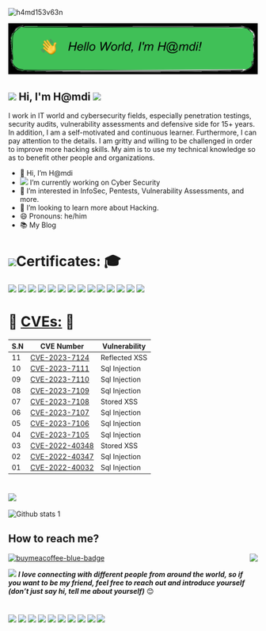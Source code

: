 <p align="left"> <img src="https://komarev.com/ghpvc/?username=h4md153v63n&label=PROFILE%20VIEWS&color=0e75b6&style=flat" alt="h4md153v63n" /> </p>

![--](https://github.com/h4md153v63n/h4md153v63n/blob/main/oie_ft3HoVLd24pY.png)


<h2 align="left"><img src="https://raw.githubusercontent.com/sidbelbase/sidbelbase/master/wave.gif" width="30px"><strong> Hi, I'm H@mdi </strong><img src="https://media.giphy.com/media/WUlplcMpOCEmTGBtBW/giphy.gif" width="30px"></h2>

I work in IT world and cybersecurity fields, especially penetration testings, security audits, vulnerability assessments and defensive side for 15+ years. In addition, I am a self-motivated and continuous learner. Furthermore, I can pay attention to the details. I am gritty and willing to be challenged in order to improve more hacking skills. My aim is to use my technical knowledge so as to benefit other people and organizations.
- 👋  Hi, I’m H@mdi
- <img src="https://media.giphy.com/media/ln7z2eWriiQAllfVcn/giphy.gif" height="20"> I’m currently working on Cyber Security 
- 🔭  I’m interested in InfoSec, Pentests, Vulnerability Assessments, and more.
- 💞️  I’m looking to learn more about Hacking.
- 😄  Pronouns: he/him
- 📚  My Blog


# <img src="https://media.giphy.com/media/12oufCB0MyZ1Go/giphy.gif" width="60">Certificates: 🎓
[<img src="https://miro.medium.com/v2/resize:fit:1400/format:webp/1*XsiCi-lAaFEwv_-pJrGjWA.png" width="10%"/>](https://aspen.eccouncil.org/VerifyBadge?type=certification&a=AZPI0/orrPXBnYOErCUDn3LKBE/9/nrmbbMDo26w5mY=)
[<img src="https://miro.medium.com/v2/resize:fit:828/format:webp/0*uB0nnk553tbsRxo3.png" width="12%"/>](https://miro.medium.com/v2/resize:fit:828/format:webp/1*gDX2-HvLr3vwZx2C2eKldQ.png)
[<img src="https://miro.medium.com/v2/resize:fit:1400/format:webp/1*b6T77ecw1ZKCDv6Pw5J-0g.png" width="10%"/>](https://aspen.eccouncil.org/VerifyBadge?type=mentor&a=C6R7T9cjD6QlI6G9ykIgWBHp5ySh83vD5VxIAW4rXfI=&trk=public_profile_see-credential)
[<img src="https://miro.medium.com/v2/resize:fit:828/format:webp/0*0hS9F8hYLnSTzEk6.png" width="10%"/>](https://www.credly.com/badges/8ef5abd8-ad73-47cf-a8d5-1a03afaca09c)
[<img src="https://miro.medium.com/v2/resize:fit:828/format:webp/0*ebb5qNU5pDDDQY0R.png" width="11%"/>](https://www.credly.com/badges/3cb06a17-66b1-49d2-bc19-6867d99c2841)
[<img src="https://images.credly.com/size/680x680/images/44a5fe44-52e6-45c2-ae9a-41fd9183c81d/image.png" width="11%"/>](https://www.credly.com/users/hamdi-sevben/badges)
[<img src="https://miro.medium.com/v2/resize:fit:640/format:webp/0*ipLmFG55g7p3rP5g.png" width="10.5%"/>](https://web.archive.org/web/20221227215458/https://candidate.speedexam.net/certificate.aspx?SSTATE=am4131EniU8ntjp4bO5mXRPqNbupyorLkwlhIqbcThnOAu5jqvURFFDhlSu3jvcxF0S98CtuNMm022kobwloGUW8PzH3rOL5dVSk0EFx1/U=)
[<img src="https://miro.medium.com/v2/resize:fit:750/format:webp/0*pfsODON5Jk-8VwcR.png" width="10%"/>](https://www.credly.com/badges/c69b7d37-b218-48b4-98a1-702e4e43ef62)
[<img src="https://miro.medium.com/v2/resize:fit:558/format:webp/0*JIxAIvLe4Xq8xDEF.png" width="7.5%"/>](https://www.credential.net/a0414535-ab71-4463-b622-2ac03d4bd92b)
[<img src="https://miro.medium.com/v2/resize:fit:558/format:webp/0*E6IhWnqoD9FUVO6h.png" width="7.5%"/>](https://www.credential.net/adbd00d9-0fe9-49e5-a660-3f14891182dd)
[<img src="https://miro.medium.com/v2/resize:fit:450/format:webp/1*baXLCoHGBsWLgo6gCjY0Og.jpeg" width="10%"/>](https://www.credential.net/ca89672f-05ca-4981-88b2-a297738371aa)
[<img src="https://miro.medium.com/v2/resize:fit:400/format:webp/0*LMP0uK8TEC6sZV2v.png" width="14%"/>](https://miro.medium.com/v2/resize:fit:1400/format:webp/1*9D7yyEteiQFwuD6_pS2RIQ.png)
[<img src="https://miro.medium.com/v2/resize:fit:828/format:webp/0*u4VmcpLPsiLPJVxV.jpg" width="10%"/>](https://aspen.eccouncil.org/VerifyBadge?type=certification&a=C6R7T9cjD6QlI6G9ykIgWBHp5ySh83vD5VxIAW4rXfI=)
[<img src="https://miro.medium.com/v2/resize:fit:640/format:webp/1*lypM5jJXoZHhCZdX2kqFcA.png" width="17%"/>](https://miro.medium.com/v2/resize:fit:1400/format:webp/1*z8I8uIbX7Okv8xRcZhu27Q.png)


# 🔎 [CVEs:](https://github.com/h4md153v63n/CVEs/blob/main/README.md) 🎯
|S.N|CVE Number|Vulnerability|
|---|---|---|
|11|[CVE-2023-7124](https://github.com/h4md153v63n/CVEs/blob/main/E-commerce_Site/E-commerce_Site-Reflected_Cross_Site_Scripting.md)|Reflected XSS|
|10|[CVE-2023-7111](https://github.com/h4md153v63n/CVEs/blob/main/Library-Management-System/Library-Management-System_SQL_Injection-3.md)|Sql Injection|
|09|[CVE-2023-7110](https://github.com/h4md153v63n/CVEs/blob/main/Library-Management-System/Library-Management-System_SQL_Injection-2.md)|Sql Injection|
|08|[CVE-2023-7109](https://github.com/h4md153v63n/CVEs/blob/main/Library-Management-System/Library-Management-System_SQL_Injection-1.md)|Sql Injection|
|07|[CVE-2023-7108](https://github.com/h4md153v63n/CVEs/blob/main/E-Commerce_Website/E-Commerce%20Website%20-%20Stored%20Cross-site%20Scripting.md)|Stored XSS|
|06|[CVE-2023-7107](https://github.com/h4md153v63n/CVEs/blob/main/E-Commerce_Website/E-Commerce%20Website%20-%20SQL%20Injection%203.md)|Sql Injection|
|05|[CVE-2023-7106](https://github.com/h4md153v63n/CVEs/blob/main/E-Commerce_Website/E-Commerce%20Website%20-%20SQL%20Injection%202.md)|Sql Injection|
|04|[CVE-2023-7105](https://github.com/h4md153v63n/CVEs/blob/main/E-Commerce_Website/E-Commerce%20Website%20-%20SQL%20Injection%201.md)|Sql Injection|
|03|[CVE-2022-40348](https://github.com/h4md153v63n/CVE-2022-40348_Intern-Record-System-Cross-site-Scripting-V1.0-Vulnerability-Unauthenticated)|Stored XSS|
|02|[CVE-2022-40347](https://github.com/h4md153v63n/CVE-2022-40347_Intern-Record-System-phone-V1.0-SQL-Injection-Vulnerability-Unauthenticated)|Sql Injection|
|01|[CVE-2022-40032 ](https://github.com/h4md153v63n/CVE-2022-40032_Simple-Task-Managing-System-V1.0-SQL-Injection-Vulnerability-Unauthenticated)|Sql Injection|


#
[![](https://visitor-badge.laobi.icu/badge?page_id=h4md153v63n.h4md153v63n)](#)

![Github stats 1](https://github-readme-stats.vercel.app/api?username=h4md153v63n&show_icons=true&theme=dark) 

## How to reach me?
<p align="left">
<a href="https://www.buymeacoffee.com/username" target="_blank" title="buymeacoffee">
  <img src="https://iili.io/JoQloQa.md.png"  alt="buymeacoffee-blue-badge" style="width: 180px;">
</a>

<img align="right" src="https://media.giphy.com/media/d31vTpVi1LAcDvdm/giphy.gif" height="160px" width="auto">

<img src="https://media.giphy.com/media/RhwkGhrlj3NVSOxWSN/giphy.gif" height="50"> <em><b> I love connecting with different people from around the world, so if you want to be my friend, feel free to reach out and introduce yourself (don’t just say hi, tell me about yourself)</b> </em> 😊

#
[<img src="https://img.icons8.com/color/344/linktree.png" width="2%"/>](https://bit.ly/3DZiDN1)
[<img src="https://img.icons8.com/color/48/000000/linkedin.png" width="2%"/>](https://bit.ly/34BKvtC)
[<img src="https://img.icons8.com/color/48/000000/github.png" width="2%"/>](https://bit.ly/3JNmXkK)
[<img src="https://img.icons8.com/color/48/000000/medium.png" width="2%"/>](https://bit.ly/394wuGt)
[<img src="https://img.icons8.com/color/48/000000/twitter.png" width="2%"/>](https://bit.ly/3hXDWV6)
[<img src="https://img.icons8.com/color/48/000000/youtube.png" width="2%"/>](https://bit.ly/34uRgNA)
[<img src="https://miro.medium.com/max/1220/1*kZDwNIxYuMsAyTUrx1vD0Q.png" width="2%"/>](https://bit.ly/3wJAhTH)
[<img src="https://img.icons8.com/color/48/000000/facebook.png" width="2%"/>](https://bit.ly/3hUvENM)
[<img src="https://img.icons8.com/color/344/sladeshare--v1.png" width="2%"/>](https://bit.ly/35Ypzh5)
[<img src="https://img.icons8.com/bubbles/344/duolingo-logo.png" width="2%"/>](https://bit.ly/3juH37D)
